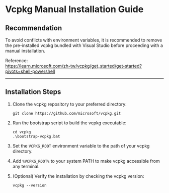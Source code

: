 # Vcpkg Manual Installation Guide

## Recommendation

To avoid conflicts with environment variables, it is recommended to remove the pre-installed vcpkg bundled with Visual Studio before proceeding with a manual installation.

Reference:  
https://learn.microsoft.com/zh-tw/vcpkg/get_started/get-started?pivots=shell-powershell

---

## Installation Steps

1. Clone the vcpkg repository to your preferred directory:
   ```
   git clone https://github.com/microsoft/vcpkg.git
   ```

2. Run the bootstrap script to build the vcpkg executable:
   ```
   cd vcpkg
   .\bootstrap-vcpkg.bat
   ```
3. Set the `VCPKG_ROOT` environment variable to the path of your vcpkg directory.

4. Add `%VCPKG_ROOT%` to your system PATH to make vcpkg accessible from any terminal.

5. (Optional) Verify the installation by checking the vcpkg version:
   ```
   vcpkg --version
   ```